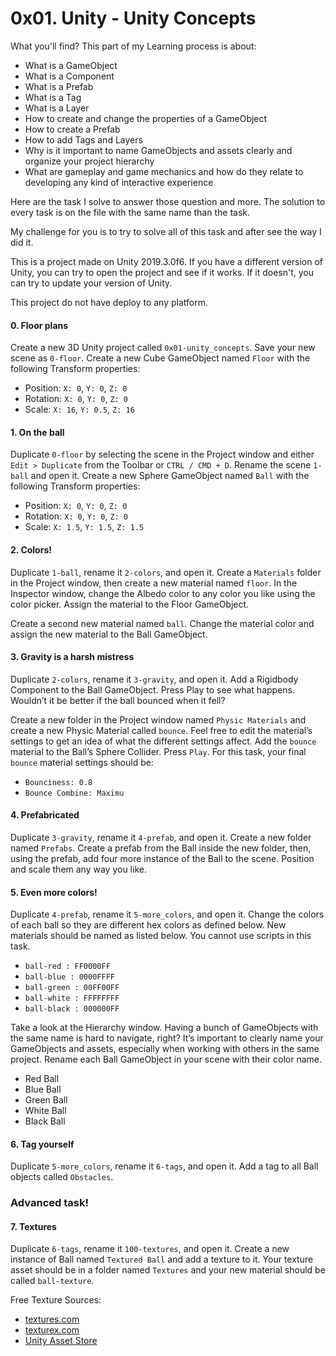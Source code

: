 # 0x01. Unity - Unity Concepts

What you'll find? This part of my Learning process is about:
- What is a GameObject
- What is a Component
- What is a Prefab
- What is a Tag
- What is a Layer
- How to create and change the properties of a GameObject
- How to create a Prefab
- How to add Tags and Layers
- Why is it important to name GameObjects and assets clearly and organize your project hierarchy
- What are gameplay and game mechanics and how do they relate to developing any kind of interactive experience

Here are the task I solve to answer those question and more. The solution to every task is on the file with the same name than the task.

My challenge for you is to try to solve all of this task and after see the way I did it.

This is a project made on Unity 2019.3.0f6. If you have a different version of Unity, you can try to open the project and see if it works. If it doesn't, you can try to update your version of Unity.

This project do not have deploy to any platform.

#### 0. Floor plans
Create a new 3D Unity project called `0x01-unity_concepts`. Save your new scene as `0-floor`. Create a new Cube GameObject named `Floor` with the following Transform properties:
- Position: `X: 0`, `Y: 0`, `Z: 0`
- Rotation: `X: 0`, `Y: 0`, `Z: 0`
- Scale: `X: 16`, `Y: 0.5`, `Z: 16`

#### 1. On the ball
Duplicate `0-floor` by selecting the scene in the Project window and either `Edit > Duplicate` from the Toolbar or `CTRL / CMD + D`. Rename the scene `1-ball` and open it. Create a new Sphere GameObject named `Ball` with the following Transform properties:
- Position: `X: 0`, `Y: 0`, `Z: 0`
- Rotation: `X: 0`, `Y: 0`, `Z: 0`
- Scale: `X: 1.5`, `Y: 1.5`, `Z: 1.5`

#### 2. Colors!
Duplicate `1-ball`, rename it `2-colors`, and open it. Create a `Materials` folder in the Project window, then create a new material named `floor`. In the Inspector window, change the Albedo color to any color you like using the color picker. Assign the material to the Floor GameObject.

Create a second new material named `ball`. Change the material color and assign the new material to the Ball GameObject.

#### 3. Gravity is a harsh mistress
Duplicate `2-colors`, rename it `3-gravity`, and open it. Add a Rigidbody Component to the Ball GameObject. Press Play to see what happens. Wouldn’t it be better if the ball bounced when it fell?

Create a new folder in the Project window named `Physic Materials` and create a new Physic Material called `bounce`. Feel free to edit the material’s settings to get an idea of what the different settings affect. Add the `bounce` material to the Ball’s Sphere Collider. Press `Play`. For this task, your final `bounce` material settings should be:
- `Bounciness: 0.8`
- `Bounce Combine: Maximu`

#### 4. Prefabricated
Duplicate `3-gravity`, rename it `4-prefab`, and open it. Create a new folder named `Prefabs`. Create a prefab from the Ball inside the new folder, then, using the prefab, add four more instance of the Ball to the scene. Position and scale them any way you like.

#### 5. Even more colors!
Duplicate `4-prefab`, rename it `5-more_colors`, and open it. Change the colors of each ball so they are different hex colors as defined below. New materials should be named as listed below. You cannot use scripts in this task.
- `ball-red : FF0000FF`
- `ball-blue : 0000FFFF`
- `ball-green : 00FF00FF`
- `ball-white : FFFFFFFF`
- `ball-black : 000000FF`

Take a look at the Hierarchy window. Having a bunch of GameObjects with the same name is hard to navigate, right? It’s important to clearly name your GameObjects and assets, especially when working with others in the same project. Rename each Ball GameObject in your scene with their color name.
- Red Ball
- Blue Ball
- Green Ball
- White Ball
- Black Ball

#### 6. Tag yourself
Duplicate `5-more_colors`, rename it `6-tags`, and open it. Add a tag to all Ball objects called `Obstacles`.

### Advanced task!
#### 7. Textures
Duplicate `6-tags`, rename it `100-textures`, and open it. Create a new instance of Ball named `Textured Ball` and add a texture to it. Your texture asset should be in a folder named `Textures` and your new material should be called `ball-texture`.

Free Texture Sources:

- [textures.com](https://www.textures.com/)
- [texturex.com](https://www.texturex.com/)
- [Unity Asset Store](https://assetstore.unity.com/?orderBy=1)
